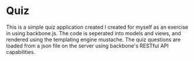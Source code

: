 ﻿Quiz
========================

This is a simple quiz application created I created for myself as an exercise in using backbone.js. The code is seperated into models and views, and rendered using the templating engine mustache. The quiz questions are loaded from a json file on the server using backbone's RESTful API capabilities.